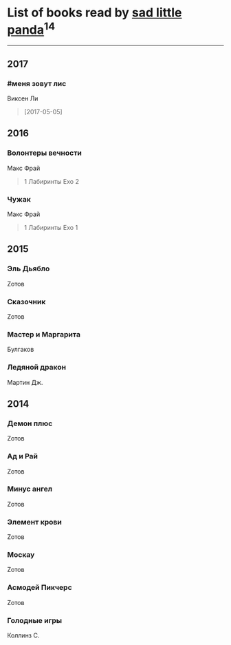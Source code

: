 # List of books read by [sad little panda](https://www.facebook.com/app_scoped_user_id/1882525281990290/)<sup>14</sup>
---

## 2017

### #меня зовут лис
Виксен Ли
> [2017-05-05] 



## 2016

### Волонтеры вечности
Макс Фрай
> 1 Лабиринты Ехо 2


### Чужак
Макс Фрай
> 1 Лабиринты Ехо 1



## 2015

### Эль Дьябло
Zотов


### Сказочник
Zотов


### Мастер и Маргарита
Булгаков


### Ледяной дракон
Мартин Дж.



## 2014

### Демон плюс
Zотов


### Ад и Рай
Zотов


### Минус ангел
Zотов


### Элемент крови
Zотов


### Москау
Zотов


### Асмодей Пикчерс
Zотов


### Голодные игры
Коллинз С.



